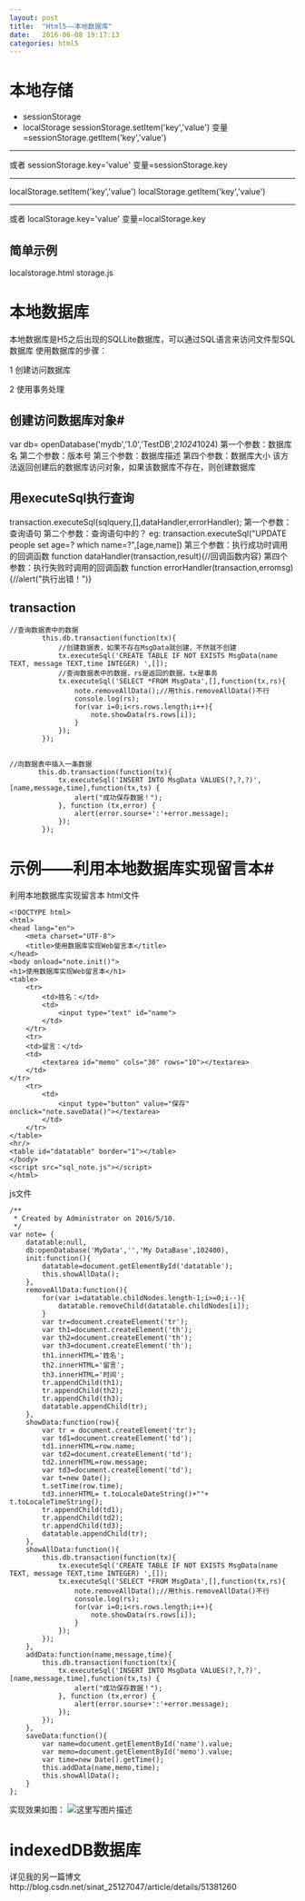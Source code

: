 ```yaml
---
layout: post
title:  "Html5——本地数据库"
date:   2016-06-08 19:17:13
categories: html5
---
```


# 本地存储

- sessionStorage
- localStorage
  sessionStorage.setItem('key','value')
  变量=sessionStorage.getItem('key','value')

* * *

或者
sessionStorage.key='value'
变量=sessionStorage.key

* * *

localStorage.setItem('key','value')
localStorage.getItem('key','value')

* * *

或者
localStorage.key='value'
变量=localStorage.key

## 简单示例

localstorage.html
storage.js

# 本地数据库

本地数据库是H5之后出现的SQLLite数据库，可以通过SQL语言来访问文件型SQL数据库
使用数据库的步骤：

1 创建访问数据库

2 使用事务处理


## 创建访问数据库对象#

var db= openDatabase('mydb','1.0','TestDB',2*1024*1024)
第一个参数：数据库名
第二个参数：版本号
第三个参数：数据库描述
第四个参数：数据库大小
该方法返回创建后的数据库访问对象，如果该数据库不存在，则创建数据库

## 用executeSql执行查询

transaction.executeSql(sqlquery,[],dataHandler,errorHandler);
第一个参数：查询语句
第二个参数：查询语句中的？
eg: transaction.executeSql("UPDATE people set age=? which name=?",[age,name])
第三个参数：执行成功时调用的回调函数
function dataHandler(transaction,result){//回调函数内容}
第四个参数：执行失败时调用的回调函数
function errorHandler(transaction,erromsg){//alert("执行出错！")}

## transaction


```
//查询数据表中的数据
        this.db.transaction(function(tx){
            //创建数据表，如果不存在MsgData就创建，不然就不创建
            tx.executeSql('CREATE TABLE IF NOT EXISTS MsgData(name TEXT, message TEXT,time INTEGER) ',[]);
            //查询数据表中的数据，rs是返回的数据，tx是事务
            tx.executeSql('SELECT *FROM MsgData',[],function(tx,rs){
                note.removeAllData();//用this.removeAllData()不行
                console.log(rs);
                for(var i=0;i<rs.rows.length;i++){
                    note.showData(rs.rows[i]);
                }
            });
        });
```




```

//向数据表中插入一条数据
       this.db.transaction(function(tx){
            tx.executeSql('INSERT INTO MsgData VALUES(?,?,?)',[name,message,time],function(tx,ts) {
                alert("成功保存数据！");
            }, function (tx,error) {
                alert(error.sourse+':'+error.message);
            });
        });

```

# 示例——利用本地数据库实现留言本#

利用本地数据库实现留言本
html文件

```
<!DOCTYPE html>
<html>
<head lang="en">
    <meta charset="UTF-8">
    <title>使用数据库实现Web留言本</title>
</head>
<body onload="note.init()">
<h1>使用数据库实现Web留言本</h1>
<table>
    <tr>
        <td>姓名：</td>
        <td>
            <input type="text" id="name">
        </td>
    </tr>
    <tr>
    <td>留言：</td>
    <td>
        <textarea id="memo" cols="30" rows="10"></textarea>
    </td>
</tr>
    <tr>
        <td>
            <input type="button" value="保存" onclick="note.saveData()"></textarea>
        </td>
    </tr>
</table>
<hr/>
<table id="datatable" border="1"></table>
</body>
<script src="sql_note.js"></script>
</html>
```
js文件

```
/**
 * Created by Administrator on 2016/5/10.
 */
var note= {
    datatable:null,
    db:openDatabase('MyData','','My DataBase',102400),
    init:function(){
        datatable=document.getElementById('datatable');
        this.showAllData();
    },
    removeAllData:function(){
        for(var i=datatable.childNodes.length-1;i>=0;i--){
            datatable.removeChild(datatable.childNodes[i]);
        }
        var tr=document.createElement('tr');
        var th1=document.createElement('th');
        var th2=document.createElement('th');
        var th3=document.createElement('th');
        th1.innerHTML='姓名';
        th2.innerHTML='留言';
        th3.innerHTML='时间';
        tr.appendChild(th1);
        tr.appendChild(th2);
        tr.appendChild(th3);
        datatable.appendChild(tr);
    },
    showData:function(row){
        var tr = document.createElement('tr');
        var td1=document.createElement('td');
        td1.innerHTML=row.name;
        var td2=document.createElement('td');
        td2.innerHTML=row.message;
        var td3=document.createElement('td');
        var t=new Date();
        t.setTime(row.time);
        td3.innerHTML= t.toLocaleDateString()+""+ t.toLocaleTimeString();
        tr.appendChild(td1);
        tr.appendChild(td2);
        tr.appendChild(td3);
        datatable.appendChild(tr);
    },
    showAllData:function(){
        this.db.transaction(function(tx){
            tx.executeSql('CREATE TABLE IF NOT EXISTS MsgData(name TEXT, message TEXT,time INTEGER) ',[]);
            tx.executeSql('SELECT *FROM MsgData',[],function(tx,rs){
                note.removeAllData();//用this.removeAllData()不行
                console.log(rs);
                for(var i=0;i<rs.rows.length;i++){
                    note.showData(rs.rows[i]);
                }
            });
        });
    },
    addData:function(name,message,time){
        this.db.transaction(function(tx){
            tx.executeSql('INSERT INTO MsgData VALUES(?,?,?)',[name,message,time],function(tx,ts) {
                alert("成功保存数据！");
            }, function (tx,error) {
                alert(error.sourse+':'+error.message);
            });
        });
    },
    saveData:function(){
        var name=document.getElementById('name').value;
        var memo=document.getElementById('memo').value;
        var time=new Date().getTime();
        this.addData(name,memo,time);
        this.showAllData();
    }
};
```
实现效果如图：
![这里写图片描述](http://img.blog.csdn.net/20160510100711163)

# indexedDB数据库

详见我的另一篇博文http://blog.csdn.net/sinat_25127047/article/details/51381260